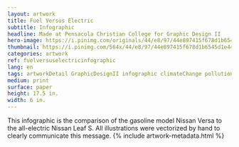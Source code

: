 ```yaml
---
layout: artwork
title: Fuel Versus Electric
subtitle: Infographic
headline: Made at Pensacola Christian College for Graphic Design II
hero-image: https://i.pinimg.com/originals/44/e8/97/44e897415f678d1b6545d1e4424a035f.png
thumbnail: https://i.pinimg.com/564x/44/e8/97/44e897415f678d1b6545d1e4424a035f.jpg
categories: artwork
ref: fuelversuselectricinfographic
lang: en
tags: artworkDetail GraphicDesignII infographic climateChange pollution electric electricity debate carbonDioxide Green debunk graphicDesign portfolio
medium: print
surface: paper
height: 17.5 in.
width: 6 in.
---
```

This infographic is the comparison of the gasoline model Nissan Versa to the all-electric Nissan Leaf S. All illustrations were vectorized by hand to clearly communicate this message.
{% include artwork-metadata.html %}

